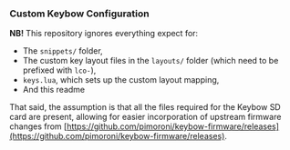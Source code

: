 ### Custom Keybow Configuration

**NB!** This repository ignores everything expect for:
* The `snippets/` folder,
* The custom key layout files in the `layouts/` folder (which need to be prefixed with `lco-`),
* `keys.lua`, which sets up the custom layout mapping,
* And this readme

That said, the assumption is that all the files required for the Keybow SD card are present, allowing for easier 
incorporation of upstream firmware changes from [https://github.com/pimoroni/keybow-firmware/releases](https://github.com/pimoroni/keybow-firmware/releases).
